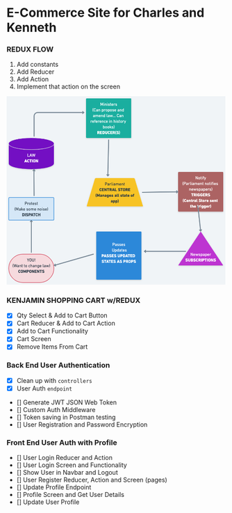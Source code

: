 # E-Commerce Site for Charles and Kenneth

### REDUX FLOW

1. Add constants
2. Add Reducer
3. Add Action
4. Implement that action on the screen

![REDUX FLOW](./REDUX.png)

### KENJAMIN SHOPPING CART w/REDUX

- [x] Qty Select & Add to Cart Button
- [x] Cart Reducer & Add to Cart Action
- [x] Add to Cart Functionality
- [x] Cart Screen
- [x] Remove Items From Cart

### Back End User Authentication

- [x] Clean up with `controllers`
- [x] User Auth `endpoint`
- [] Generate JWT JSON Web Token
- [] Custom Auth Middleware
- [] Token saving in Postman testing
- [] User Registration and Password Encryption

### Front End User Auth with Profile

- [] User Login Reducer and Action
- [] User Login Screen and Functionality
- [] Show User in Navbar and Logout
- [] User Register Reducer, Action and Screen (pages)
- [] Update Profile Endpoint
- [] Profile Screen and Get User Details
- [] Update User Profile
